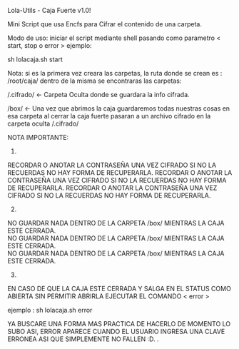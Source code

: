 Lola-Utils - Caja Fuerte v1.0!

Mini Script que usa Encfs para Cifrar el contenido de una carpeta.
	
Modo de uso: iniciar el script mediante shell pasando como parametro < start, stop o error >
ejemplo: 

sh lolacaja.sh start

Nota: si es la primera vez creara las carpetas, la ruta donde se crean es : /root/caja/
dentro de la misma se encontraras las carpetas:

/.cifrado/  <- Carpeta Oculta donde se guardara la info cifrada.

/box/ 	<- Una vez que abrimos la caja guardaremos todas nuestras cosas en esa carpeta
	al cerrar la caja fuerte pasaran a un archivo cifrado en la carpeta oculta /.cifrado/

NOTA IMPORTANTE: 

1)
RECORDAR O ANOTAR LA CONTRASEÑA UNA VEZ CIFRADO SI NO LA RECUERDAS NO HAY FORMA DE RECUPERARLA.	
RECORDAR O ANOTAR LA CONTRASEÑA UNA VEZ CIFRADO SI NO LA RECUERDAS NO HAY FORMA DE RECUPERARLA.
RECORDAR O ANOTAR LA CONTRASEÑA UNA VEZ CIFRADO SI NO LA RECUERDAS NO HAY FORMA DE RECUPERARLA.	

2)
NO GUARDAR NADA DENTRO DE LA CARPETA /box/ MIENTRAS LA CAJA ESTE CERRADA.	      
NO GUARDAR NADA DENTRO DE LA CARPETA /box/ MIENTRAS LA CAJA ESTE CERRADA.	      
NO GUARDAR NADA DENTRO DE LA CARPETA /box/ MIENTRAS LA CAJA ESTE CERRADA.	      

3)
EN CASO DE QUE LA CAJA ESTE CERRADA Y SALGA EN EL STATUS COMO ABIERTA SIN PERMITIR ABRIRLA EJECUTAR 
EL COMANDO < error > 

ejemplo : sh lolacaja.sh error

YA BUSCARE UNA FORMA MAS PRACTICA DE HACERLO DE MOMENTO LO SUBO ASI, ERROR APARECE CUANDO EL 
USUARIO INGRESA UNA CLAVE ERRONEA ASI QUE SIMPLEMENTE NO FALLEN :D. .

